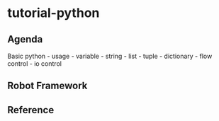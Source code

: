 # tutorial-python

Agenda
---------------------

Basic python
    - usage
    - variable
        - string
        - list
        - tuple
        - dictionary
    - flow control
    - io control

Robot Framework
---------------------


Reference
---------------------